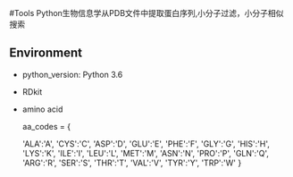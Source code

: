 #Tools 
Python生物信息学从PDB文件中提取蛋白序列,小分子过滤，小分子相似搜索
## Environment 
* python_version: Python 3.6
* RDkit 
* amino acid

     aa_codes = {
     
     'ALA':'A', 'CYS':'C', 'ASP':'D', 'GLU':'E',
     'PHE':'F', 'GLY':'G', 'HIS':'H', 'LYS':'K',
     'ILE':'I', 'LEU':'L', 'MET':'M', 'ASN':'N',
     'PRO':'P', 'GLN':'Q', 'ARG':'R', 'SER':'S',
     'THR':'T', 'VAL':'V', 'TYR':'Y', 'TRP':'W'
                  }

